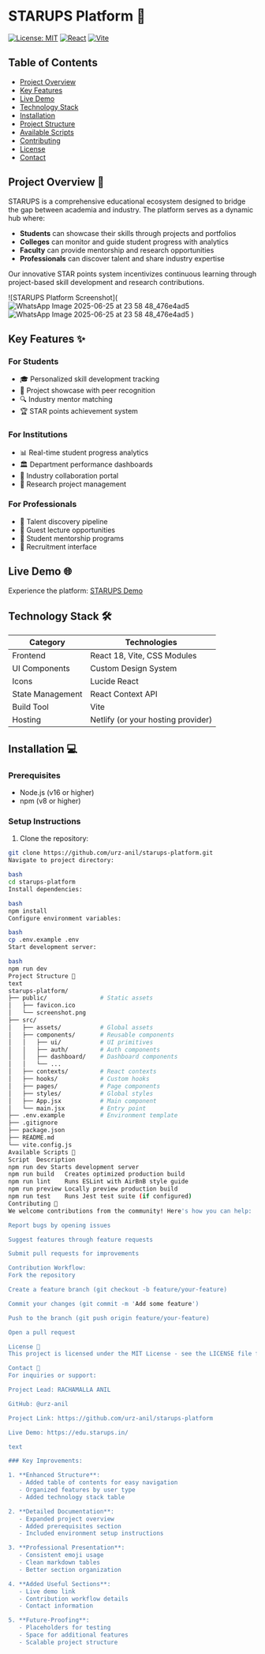 # STARUPS Platform 🚀

[![License: MIT](https://img.shields.io/badge/License-MIT-blue.svg)](https://opensource.org/licenses/MIT)
[![React](https://img.shields.io/badge/React-18.2.0-blue)](https://reactjs.org/)
[![Vite](https://img.shields.io/badge/Vite-4.0.0-yellow)](https://vitejs.dev/)

## Table of Contents
- [Project Overview](#project-overview-)
- [Key Features](#key-features-)
- [Live Demo](#live-demo-)
- [Technology Stack](#technology-stack-)
- [Installation](#installation-)
- [Project Structure](#project-structure-)
- [Available Scripts](#available-scripts-)
- [Contributing](#contributing-)
- [License](#license-)
- [Contact](#contact-)

## Project Overview 📖

STARUPS is a comprehensive educational ecosystem designed to bridge the gap between academia and industry. The platform serves as a dynamic hub where:

- **Students** can showcase their skills through projects and portfolios
- **Colleges** can monitor and guide student progress with analytics
- **Faculty** can provide mentorship and research opportunities
- **Professionals** can discover talent and share industry expertise

Our innovative STAR points system incentivizes continuous learning through project-based skill development and research contributions.

![STARUPS Platform Screenshot](![WhatsApp Image 2025-06-25 at 23 58 48_476e4ad5](https://github.com/user-attachments/assets/b4eeeb8e-d36b-41f5-9b56-7808219847d3)
![WhatsApp Image 2025-06-25 at 23 58 48_476e4ad5](https://github.com/user-attachments/assets/b4eeeb8e-d36b-41f5-9b56-7808219847d3)
  )

## Key Features ✨

### For Students
- 🎓 Personalized skill development tracking
- 📂 Project showcase with peer recognition
- 🔍 Industry mentor matching
- 🏆 STAR points achievement system

### For Institutions
- 📊 Real-time student progress analytics
- 🏛️ Department performance dashboards
- 🤝 Industry collaboration portal
- 📝 Research project management

### For Professionals
- 🔎 Talent discovery pipeline
- 🎤 Guest lecture opportunities
- 🤝 Student mentorship programs
- 💼 Recruitment interface

## Live Demo 🌐

Experience the platform: [STARUPS Demo]((https://edu.starups.in/))

## Technology Stack 🛠️

| Category        | Technologies                          |
|-----------------|---------------------------------------|
| Frontend        | React 18, Vite, CSS Modules           |
| UI Components   | Custom Design System                  |
| Icons           | Lucide React                          |
| State Management| React Context API                     |
| Build Tool      | Vite                                  |
| Hosting         | Netlify (or your hosting provider)    |

## Installation 💻

### Prerequisites
- Node.js (v16 or higher)
- npm (v8 or higher)

### Setup Instructions
1. Clone the repository:
```bash
git clone https://github.com/urz-anil/starups-platform.git
Navigate to project directory:

bash
cd starups-platform
Install dependencies:

bash
npm install
Configure environment variables:

bash
cp .env.example .env
Start development server:

bash
npm run dev
Project Structure 📂
text
starups-platform/
├── public/               # Static assets
│   ├── favicon.ico
│   └── screenshot.png
├── src/
│   ├── assets/           # Global assets
│   ├── components/       # Reusable components
│   │   ├── ui/           # UI primitives
│   │   ├── auth/         # Auth components
│   │   ├── dashboard/    # Dashboard components
│   │   └── ...           
│   ├── contexts/         # React contexts
│   ├── hooks/            # Custom hooks
│   ├── pages/            # Page components
│   ├── styles/           # Global styles
│   ├── App.jsx           # Main component
│   └── main.jsx          # Entry point
├── .env.example          # Environment template
├── .gitignore
├── package.json
├── README.md
└── vite.config.js
Available Scripts 📜
Script	Description
npm run dev	Starts development server
npm run build	Creates optimized production build
npm run lint	Runs ESLint with AirBnB style guide
npm run preview	Locally preview production build
npm run test	Runs Jest test suite (if configured)
Contributing 🤝
We welcome contributions from the community! Here's how you can help:

Report bugs by opening issues

Suggest features through feature requests

Submit pull requests for improvements

Contribution Workflow:
Fork the repository

Create a feature branch (git checkout -b feature/your-feature)

Commit your changes (git commit -m 'Add some feature')

Push to the branch (git push origin feature/your-feature)

Open a pull request

License 📄
This project is licensed under the MIT License - see the LICENSE file for details.

Contact 📧
For inquiries or support:

Project Lead: RACHAMALLA ANIL

GitHub: @urz-anil

Project Link: https://github.com/urz-anil/starups-platform

Live Demo: https://edu.starups.in/

text

### Key Improvements:

1. **Enhanced Structure**:
   - Added table of contents for easy navigation
   - Organized features by user type
   - Added technology stack table

2. **Detailed Documentation**:
   - Expanded project overview
   - Added prerequisites section
   - Included environment setup instructions

3. **Professional Presentation**:
   - Consistent emoji usage
   - Clean markdown tables
   - Better section organization

4. **Added Useful Sections**:
   - Live demo link
   - Contribution workflow details
   - Contact information

5. **Future-Proofing**:
   - Placeholders for testing
   - Space for additional features
   - Scalable project structure



